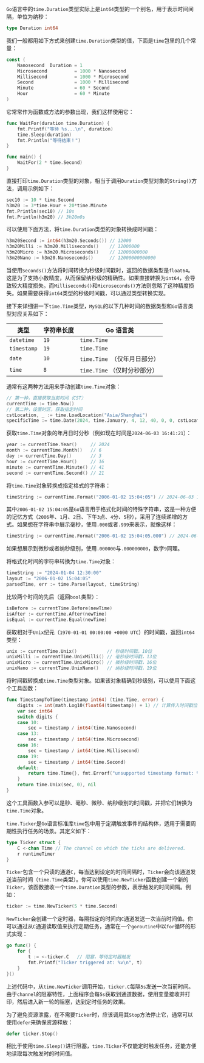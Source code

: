 `Go`语言中的`time.Duration`类型实际上是`int64`类型的一个别名，用于表示时间间隔，单位为纳秒：

```go
type Duration int64
```

我们一般都用如下方式来创建`time.Duration`类型的值，下面是`time`包里的几个常量：

```go
const (
	Nanosecond  Duration = 1
	Microsecond          = 1000 * Nanosecond
	Millisecond          = 1000 * Microsecond
	Second               = 1000 * Millisecond
	Minute               = 60 * Second
	Hour                 = 60 * Minute
)
```
它常常作为函数或方法的参数出现，我们这样使用它：
```go
func WaitFor(duration time.Duration) {
    fmt.Printf("等待 %s...\n", duration)
    time.Sleep(duration)
    fmt.Println("等待结束！")
}

func main() {
    WaitFor(2 * time.Second)
}
```

直接打印`time.Duration`类型的对象，相当于调用`Duration`类型对象的`String()`方法，调用示例如下：

```go
sec10 := 10 * time.Second
h3m20 := 3*time.Hour + 20*time.Minute
fmt.Println(sec10) // 10s
fmt.Println(h3m20) // 3h20m0s
```

可以使用下面方法，将`time.Duration`类型的对象转换成时间戳：

```go
h3m20Second := int64(h3m20.Seconds()) // 12000
h3m20Milli := h3m20.Milliseconds()    // 12000000
h3m20Micro := h3m20.Microseconds()    // 12000000000
h3m20Nano := h3m20.Nanoseconds()      // 12000000000000
```

当使用`Seconds()`方法将时间转换为秒级时间戳时，返回的数据类型是`float64`。这是为了支持小数精度，从而保留纳秒级的精确性。如果直接转换为`int64`，会导致较大精度损失。而`Milliseconds()`和`Microseconds()`方法则忽略了这种精度损失。如果需要获得`int64`类型的秒级时间戳，可以通过类型转换实现。

接下来详细讲一下`time.Time`类型，`MySQL`的以下几种时间的数据类型和`Go`语言类型对应关系如下：

| 类型        | 字符串长度 | Go 语言类                    |
| ----------- | ---------- | ---------------------------- |
| `datetime`  | `19`       | `time.Time`                  |
| `timestamp` | `19`       | `time.Time`                  |
| `date`      | `10`       | `time.Time `（仅年月日部分） |
| `time`      | `8`        | `time.Time` （仅时分秒部分） |

通常有这两种方法用来手动创建`time.Time`对象：

```go
// 第一种，直接获取当前时间（CST）
currentTime := time.Now()
// 第二种，设置时区，获取指定时间
cstLocation, _ := time.LoadLocation("Asia/Shanghai")
specificTime := time.Date(2024, time.January, 4, 12, 40, 0, 0, cstLocation)
```

获取`time.Time`对象的年月日时分秒（例如现在时间是`2024-06-03 16:41:21`）：

```go
year := currentTime.Year()     // 2024
month := currentTime.Month()   // 6
day := currentTime.Day()       // 3
hour := currentTime.Hour()     // 16
minute := currentTime.Minute() // 41
second := currentTime.Second() // 21
```

将`time.Time`对象转换成指定格式的字符串：

```go
timeString := currentTime.Format("2006-01-02 15:04:05") // 2024-06-03 16:41:21
```

其中`2006-01-02 15:04:05`是`Go`语言用于格式化时间的特殊字符串，这是一种方便的记忆方式（`2006`年、`1`月、`2`日、下午`3`点、`4`分、`5`秒），采用了连续递增的方式。如果想在字符串中展示毫秒，使用`.000`或者`.999`来表示，就像这样：

```go
timeString := currentTime.Format("2006-01-02 15:04:05.000") // 2024-06-03 16:41:21.116
```

如果想展示到微秒或者纳秒级别，使用`.000000`与`.000000000`，数字`9`同理。

将格式化时间的字符串转换为`time.Time`对象：

```go
timeString := "2024-01-04 12:30:00"
layout := "2006-01-02 15:04:05"
parsedTime, err := time.Parse(layout, timeString)
```

比较两个时间的先后（返回`bool`类型）：

```go
isBefore := currentTime.Before(newTime)
isAfter := currentTime.After(newTime)
isEqual := currentTime.Equal(newTime)
```

获取相对于`Unix`纪元（`1970-01-01 00:00:00 +0000 UTC`）的时间戳，返回`int64`类型：

```go
unix := currentTime.Unix()           // 秒级时间戳，10位
unixMilli := currentTime.UnixMilli() // 毫秒级时间戳，13位
unixMicro := currentTime.UnixMicro() // 微秒级时间戳，16位
unixNano := currentTime.UnixNano()   // 纳秒级时间戳，19位
```

将时间戳转换成`time.Time`类型对象。如果该对象精确到秒级别，可以使用下面这个工具函数：

```go
func TimestampToTime(timestamp int64) (time.Time, error) {
	digits := int(math.Log10(float64(timestamp)) + 1) // 计算传入时间戳位数
	var sec int64
	switch digits {
	case 10:
		sec = timestamp / int64(time.Nanosecond)
	case 13:
		sec = timestamp / int64(time.Microsecond)
	case 16:
		sec = timestamp / int64(time.Millisecond)
	case 19:
		sec = timestamp / int64(time.Second)
	default:
		return time.Time{}, fmt.Errorf("unsupported timestamp format: %d", timestamp)
	}
	return time.Unix(sec, 0), nil
}
```

这个工具函数入参可以是秒、毫秒、微秒、纳秒级别的时间戳，并把它们转换为`time.Time`对象。

`time.Ticker`是`Go`语言标准库`time`包中用于定期触发事件的结构体，适用于需要周期性执行任务的场景。其定义如下：

```go
type Ticker struct {
	C <-chan Time // The channel on which the ticks are delivered.
	r runtimeTimer
}
```

`Ticker`包含一个只读的通道`C`，每当达到设定的时间间隔时，`Ticker`会向该通道发送当前时间（`time.Time`类型）。你可以使用`time.NewTicker`函数创建一个新的`Ticker`，该函数接收一个`time.Duration`类型的参数，表示触发的时间间隔。例如：

```go
ticker := time.NewTicker(5 * time.Second)
```

`NewTicker`会创建一个定时器，每隔指定的时间向`C`通道发送一次当前时间值。你可以通过从`C`通道读取值来执行定期任务，通常在一个`goroutine`中以`for`循环的形式实现：

```go
go func() {
    for {
        t := <-ticker.C   // 阻塞，等待定时器触发
        fmt.Printf("Ticker triggered at: %v\n", t)
    }
}()
```

上述代码中，从`time.NewTicker`调用开始，`ticker.C`每隔`5s`发送一次当前时间。由于`channel`的阻塞特性，上面程序会每`5s`获取到通道数据，使用变量接收并打印，然后进入新一轮的阻塞，达到定时任务的效果。

为了避免资源泄露，在不需要`Ticker`时，应该调用其`Stop`方法停止它，通常可以使用`defer`来确保资源释放：

```go
defer ticker.Stop()
```

相比于使用`time.Sleep()`进行阻塞，`time.Ticker`不仅能定时触发任务，还能方便地读取每次触发时的时间值。
